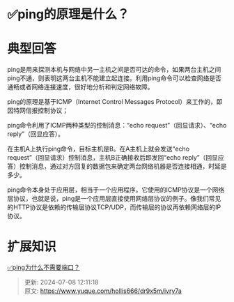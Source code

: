 # ✅ping的原理是什么？

# 典型回答
ping是用来探测本机与网络中另一主机之间是否可达的命令，如果两台主机之间ping不通，则表明这两台主机不能建立起连接。利用ping命令可以检查网络是否通畅或者网络连接速度，很好地分析和判定网络故障。



ping的原理是基于ICMP（Internet Control Messages Protocol）来工作的，即因特网信报控制协议；



ping命令利用了ICMP两种类型的控制消息：“echo request”（回显请求）、“echo reply”（回显应答）。



在主机A上执行ping命令，目标主机是B。在A主机上就会发送“echo request”（回显请求）控制消息，主机B正确接收后即发回“echo reply”（回显应答）控制消息，通过对方回复的数据包来确定两台网络机器是否连接相通，时延是多少。



ping命令本身处于应用层，相当于一个应用程序。它使用的ICMP协议是一个网络层协议，也就是说，ping是一个应用层直接使用网络层协议的例子。像我们常见的HTTP协议是依赖的传输层协议TCP/UDP，而传输层的协议再依赖网络层的IP协议。



# 扩展知识


[✅ping为什么不需要端口？](https://www.yuque.com/hollis666/dr9x5m/pfmnefsmxrwhzd81)



> 更新: 2024-07-08 12:11:18  
> 原文: <https://www.yuque.com/hollis666/dr9x5m/ivry7a>